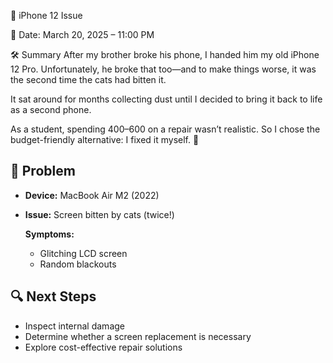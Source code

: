 📱 iPhone 12 Issue

📅 Date: March 20, 2025 – 11:00 PM

🛠️ Summary
After my brother broke his phone, I handed him my old iPhone 12 Pro. Unfortunately, he broke that too—and to make things worse, it was the second time the cats had bitten it.

It sat around for months collecting dust until I decided to bring it back to life as a second phone.

As a student, spending $400–$600 on a repair wasn’t realistic. So I chose the budget-friendly alternative:
I fixed it myself. 💪

## 🛑 **Problem**  
- **Device:** MacBook Air M2 (2022)  
- **Issue:** Screen bitten by cats (twice!)

  **Symptoms:**  
  - Glitching LCD screen  
  - Random blackouts  

## 🔍 Next Steps  
- Inspect internal damage  
- Determine whether a screen replacement is necessary  
- Explore cost-effective repair solutions  

